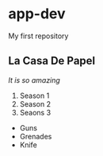 # app-dev
My first repository
## **La Casa De Papel**
*It is so amazing*

1. Season 1
2. Season 2
3. Seaons 3

- Guns
- Grenades
- Knife
